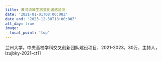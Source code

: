 ```yaml
---
title: 黄河流域生态变化遥感监测
date: '2021-01-01T08:00:00Z'
date_end: '2023-12-30T18:00:00Z'
all_day: true
image:
  focal_point: 'top'
---
```


兰州大学，中央高校学科交叉创新团队建设项目，2021-2023，30万，主持人，lzujbky-2021-ct11
